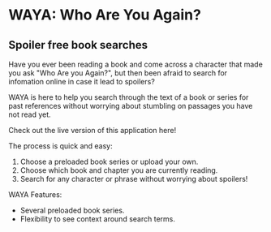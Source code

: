 # WAYA: Who Are You Again?
**Spoiler free book searches**
---

Have you ever been reading a book and come across a character that made you ask "Who Are you Again?", but then been afraid to search for infomation online in case it lead to spoilers?

WAYA is here to help you search through the text of a book or series for past references without worrying about stumbling on passages you have not read yet.

Check out the live version of this application here!

The process is quick and easy:
 1. Choose a preloaded book series or upload your own.
 2. Choose which book and chapter you are currently reading.
 3. Search for any character or phrase without worrying about spoilers!

WAYA Features:
 - Several preloaded book series.
 - Flexibility to see context around search terms.
